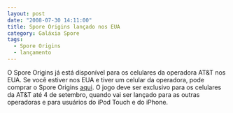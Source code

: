 ```yaml
---
layout: post
date: "2008-07-30 14:11:00"
title: Spore Origins lançado nos EUA
category: Galáxia Spore
tags:
  - Spore Origins
  - lançamento
---
```

O Spore Origins já está disponível para os celulares da operadora AT&T nos EUA. Se você estiver nos EUA e tiver um celular da operadora, pode comprar o Spore Origins [aqui](http://eamobile.com/spore). O jogo deve ser exclusivo para os celulares da AT&T até 4 de setembro, quando vai ser lançado para as outras operadoras e para usuários do iPod Touch e do iPhone.